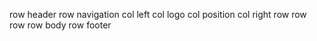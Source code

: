 row header
    row navigation
        col left
            col logo
            col position
        col right 
    row
    row
    row
row body
row footer